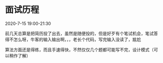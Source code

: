 # 面试历程

2020-7-15 19:00-21:30

前几天总算是把简历投了出去，虽然是随便投的，但是好歹有个笔试机会，笔试答得不怎么呀，牛客的输入输出啊，，，老长个代码，写完输入没读了，尴尬

算法方面还是得练，而且手速得快，不然仅仅几个题都可能写不完，设计模式（可以稍作了解）